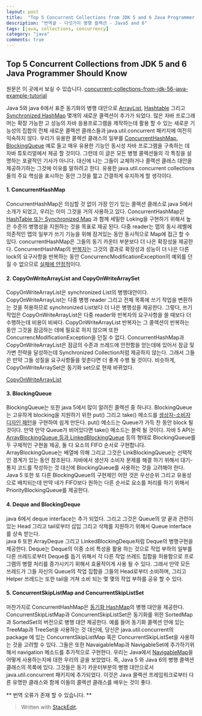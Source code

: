 ```yaml
---
layout: post
title:  "Top 5 Concurrent Collections from JDK 5 and 6 Java Programmer Should Know"
description: "번역글 - 다섯가지 병행 컬렉션 - Java5 and 6"
tags: [java, collections, concurrency]
category: "java"
comments: true
---
```


## Top 5 Concurrent Collections from JDK 5 and 6 Java Programmer Should Know

원문은 이 곳에서 보실 수 있습니다. [concurrent-collections-from-jdk-56-java-example-tutorial](http://javarevisited.blogspot.kr/2013/02/concurrent-collections-from-jdk-56-java-example-tutorial.html)


Java 5와 java 6에서 표준 동기화의 병행 대안으로 [ArrayList](http://javarevisited.blogspot.com/2011/05/example-of-arraylist-in-java-tutorial.html), [Hashtable](http://javarevisited.blogspot.sg/2012/01/java-hashtable-example-tutorial-code.html) 그리고 [Synchronized HashMap](http://javarevisited.blogspot.com/2011/05/example-of-arraylist-in-java-tutorial.html)  몇개의 새로운 콜렉션이 추가가 되었다.
많은 자바 프로그래머는 확장 가능한 고 성능의 자바 응용프로그램을 제작하는데 활용 할 수 있는 새로운 기능성의 집합의 전체 새로운 콜렉션 클래스들과 java.util.concurrent 패키지에 여전히 익숙하지 않다.
우리가 유용한 콜렉션 클래스의 일부를 [ConcurrentHashMap](http://javarevisited.blogspot.sg/2011/04/difference-between-concurrenthashmap.html), [BlockingQueue](http://javarevisited.blogspot.com/2012/12/blocking-queue-in-java-example-ArrayBlockingQueue-LinkedBlockingQueue.html) 예로 들고 매우 유용한 기능인 동시성 자바 프로그램을  구축하는 데 자바 튜토리얼에서 제공 할 것이다.
그런데 이 글은 모든 병행 콜렉션들의 각 특징을 설명하는 포괄적인 기사가 아니다. 대신에 나는 그들이 교체하거나 콜렉션 클래스 대안을 제공하기하는 그것에 이유를 말하려고 한다. 유용한 java.util.concurrent collections들의 주요 핵심을 표시하는 동안 그것을 짧고 간결하게 유지하게 할 생각이다.

#### 1. ConcurrentHashMap

ConcurrentHashMap은 의심할 것 없이 가장 인기 있는 콜렉션 클래스로 java 5에서 소개가 되었고, 우리는 이미 그것을 거의 사용하고 있다.
ConcurrentHashMap은 [HashTable 또는 Synchronized Map](http://javarevisited.blogspot.com/2011/04/difference-between-concurrenthashmap.html) 과 함께 세밀한 Loking을 구현하기 위해서 높은 수준의 병행성을 지원하는 것을 목표로 제공 된다.
다중 reader는 맵의 동시 레벨에 의존적인 맵의 일부가 쓰기 기능을 위해 잠겨있는 동안 동시적으로 Map에 접근 할 수 있다.
concurrentHashMap은  그들의 동기 카운터 부분보다 더 나은 확장성을 제공한다.
ConcurrentHashMap의 [반복자](http://javarevisited.blogspot.com/2011/10/java-iterator-tutorial-example-list.html)는 그것의 결과로 확장성과 성능이 더 나은 다른 lock의 요구사항을 반복하는 동안 ConcurrencModificationException의 예외를 던질 수 없으므로 [실패에 안정적](http://javarevisited.blogspot.com/2012/02/fail-safe-vs-fail-fast-iterator-in-java.html)이다.

#### 2. CopyOnWriteArrayList and CopyOnWriteArraySet

CopyOnWriteArrayList은 synchronized List의 병행대안이다. CopyOnWriteArrayList는 다중 병행 reader 그리고 전체 목록에 쓰기 작업을 변환하는 것을 허용하므로 synchronized List보다 더 나은 병행성을 제공한다. 그렇다, 쓰기 작업은  CopyOnWriteArrayList은 다중 reader와 반복자의 요구사항을 쓸 때보다 더 수행하는데 비용이 비싸다. CopyOnWriteArrayList 반복자는 그 콜렉션이 반복하는 동안 그것을 잠금하는 데에 필요로 하지 않으며 또한 ConcurrencModificationException을 던질 수 없다. ConcurrentHashMap과 CopyOnWriteArrayList은 잠금의 수준과  쓰레드에 안전함을 얻는데에 있어서 잠금 및 가변 전략을 달성하는데  Synchronized Collection처럼 제공하지 않는다. 그래서 그들은 만약 그들 성질을  요구사항들을 맞춘다면 더 좋게 수행 될 것이다. 비슷하게, CopyOnWriteArraySet은 동기화 set으로 현재 바뀌었다.

[CopyOnWriteArrayList](http://java67.blogspot.com/2012/09/what-is-copyonwritearraylist-in-java-example-vs-arraylist.html)

#### 3. BlockingQueue

BlockingQueue는 또한 java 5에서 많이 알려진 콜렉션 중 하나다. BlockingQueue는 고유하게 blocking을 지원하기 위한 put() 그리고 take() 메소드를 [생상자-소비자 디자인 패턴](http://javarevisited.blogspot.com/2012/02/producer-consumer-design-pattern-with.html)을 구현하여 쉽게 만든다. put() 메소드는 Queue가 가득 찬 동안 block 될 것이다. 만약  만약 Queue가 비어있다면 take() 메소드는 블럭 될 것이다. 자바 5 API는 [ArrayBlockingQueue 등과 LinkedBlockingQueue](http://javarevisited.blogspot.com/2012/12/blocking-queue-in-java-example-ArrayBlockingQueue-LinkedBlockingQueue.html) 등의 형태로 BlockingQueue를 두 구체적인 구현을 제공, 둘 다 요소의 FIFO 순서로 구현합니다. ArrayBlockingQueue는 배열에 의해 그리고 그것은 LinkBlockingQueue는 선택적인 경계가 있는 동안  참조된다. 자바에서 생산자 소비자 문제를 해결 하기 위해서 대기-통지 코드를 작성하는 것 대신에 BlockingQueue를 사용하는 것을 고려해야 한다. Java 5 또한 또 다른 BlockingQueue의 구현체인 어떤 것은 우선순위 그리고 유용성으로 배치되는데  만약 네가 FIFO보다 원하는 다른 순서로 요소를 처리를 하기 위해서 PriorityBlockingQueue를 제공한다.

#### 4. Deque and BlockingDeque

java 6에서 deque interface는 추가 되었다. 그리고 그것은 Queue의 양 끝과 관련이 있는 Head 그리고 tail로부터 삽입 그리고 삭제를 지원하기 위해서 Queue interface를 상속 받는다.  
java 6 또한 ArrayDeque 그리고 LinkedBlockingDeque처럼 Deque의 병행구현을 제공한다.
Deque는  Deque의 이중 소비 특성을 활용 하는 것으로 작업 부하의 일부를 다른 쓰레드로부터 Deque를 돕기 위해서 각 다른 작업 쓰레드 집합을 허용함으로 프로그램의 병렬 처리를 증가시키기 위해서 효율적이게 사용 될 수 있다. 그래서 만약 모든 쓰레드가 그들 자신의 Queue의 작업 집합을 그들의 Head로부터 소비하며, 그리고 Helper 쓰레드는 또한 tail을 거쳐 소비 되는 몇 몇의 작업 부하를 공유 할 수 있다.

#### 5. ConcurrentSkipListMap and ConcurrentSkipListSet

마찬가지로 ConcurrentHashMap은 [동기화 HashMap](http://javarevisited.blogspot.com/2010/10/difference-between-hashmap-and.html)의 병행 대안을 제공한다.
ConcurrentSkipListMap과 ConcurrentSkipListSet은 동기화를 위한 SortedMap과 SortedSet의 버전으로 병행 대안 제공한다.
예를 들어 동기화 콜렉션 안에 있는 TreeMap과 TreeSet을 사용하는 것 대신에, 당신은 java.util.concurrent의 package 에 있는 ConcurrentSkipListMap 혹은 ConcurrentSkipListSet을 사용하는 것을 고려할 수 있다.
그들은 또한 NavaigableMap과 NavigableSet에 추가하기위해서 navigation 메소드를 추가적으로 구현한다. 우리는 Java에서 [NavigableMap](http://javarevisited.blogspot.sg/2013/01/what-is-navigablemap-in-java-6-example-submap-head-tail.html)을 어떻게 사용하는지에  대한 우리의 글을 보았었다.
즉, Java 5 와 Java 6의 병행 콜렉션 클래스의 목록에 있다. 그것들은 동기 카운터부분의 병행 대안으로서 java.util.concurrent 패키지에 추가되었다. 이것은 Java 콜렉션 프레임워크로부터 다른 유명한 클래스와 함께 이들의 콜렉션 클래스를 배우는 것이 좋다.


** 번역 오류가 존재 할 수 있습니다. **



> Written with [StackEdit](https://stackedit.io/).
